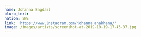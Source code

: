 ```yaml
---
name: Johanna Engdahl
blurb_text:
nation: SWE
link: 'https://www.instagram.com/johanna_anakhana/'
image: /images/artists/screenshot-at-2019-10-19-17-43-37.jpg
---
```

